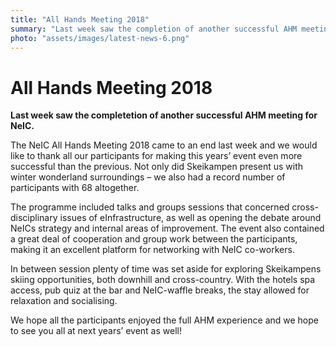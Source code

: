 ```yaml
---
title: "All Hands Meeting 2018"
summary: "Last week saw the completion of another successful AHM meeting for NeIC."
photo: "assets/images/latest-news-6.png"
---
```


All Hands Meeting 2018
===============================

**Last week saw the completetion of another successful AHM meeting for NeIC.**

The NeIC All Hands Meeting 2018 came to an end last week and we would like to thank all our participants for making this years’ event even more successful than the previous. Not only did Skeikampen present us with winter wonderland surroundings – we also had a record number of participants with 68 altogether. 

The programme included talks and groups sessions that concerned cross-disciplinary issues of eInfrastructure, as well as opening the debate around NeICs strategy and internal areas of improvement. The event also contained a great deal of cooperation and group work between the participants, making it an excellent platform for networking with NeIC co-workers. 

In between session plenty of time was set aside for exploring Skeikampens skiing opportunities, both downhill and cross-country. With the hotels spa access, pub quiz at the bar and NeIC-waffle breaks, the stay allowed for relaxation and socialising.

We hope all the participants enjoyed the full AHM experience and we hope to see you all at next years’ event as well! 

